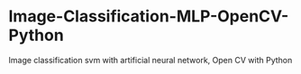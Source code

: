 # Image-Classification-MLP-OpenCV-Python
Image classification svm with artificial neural network, Open CV with Python
